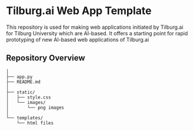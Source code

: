 # Tilburg.ai Web App Template
This repository is used for making web applications initiated by Tilburg.ai for Tilburg University which are AI-based. It offers a starting point for rapid prototyping of new AI-based web applications of Tilburg.ai

## Repository Overview
```
│
├── app.py                 
├── README.md              
│
├── static/               
│   ├── style.css
│   └── images/
│       └── png images
│
└── templates/
    └── html files  
 ```
